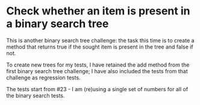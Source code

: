 # Check whether an item is present in a binary search tree

This is another binary search tree challenge: the task this time is to create a method that returns true if the sought item is present in the tree and false if not.

To create new trees for my tests, I have retained the add method from the first binary search tree challenge; I have also included the tests from that challenge as regression tests.

The tests start from #23 - I am (re)using a single set of numbers for all of the binary search tests.